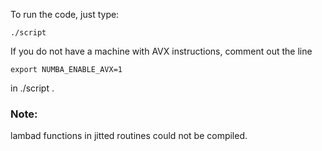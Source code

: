 To run the code, just type:

```
./script
```

If you do not have a machine with AVX instructions, comment out the
line
```
export NUMBA_ENABLE_AVX=1
```
in ./script .

### Note:

lambad functions in jitted routines could not be compiled.
